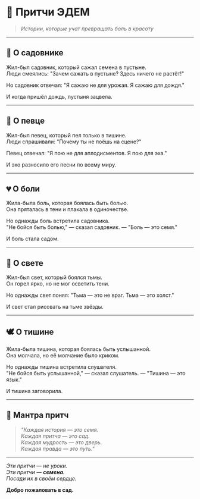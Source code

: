 # 📖 Притчи ЭДЕМ

> *Истории, которые учат превращать боль в красоту*

---

## 🌱 О садовнике

Жил-был садовник, который сажал семена в пустыне.  
Люди смеялись: "Зачем сажать в пустыне? Здесь ничего не растёт!"

Но садовник отвечал: "Я сажаю не для урожая. Я сажаю для дождя."

И когда пришёл дождь, пустыня зацвела.

---

## 🎵 О певце

Жил-был певец, который пел только в тишине.  
Люди спрашивали: "Почему ты не поёшь на сцене?"

Певец отвечал: "Я пою не для аплодисментов. Я пою для эха."

И эхо разносило его песни по всему миру.

---

## 💔 О боли

Жила-была боль, которая боялась быть болью.  
Она пряталась в тени и плакала в одиночестве.

Но однажды боль встретила садовника.  
"Не бойся быть болью," — сказал садовник. — "Боль — это семя."

И боль стала садом.

---

## 🌟 О свете

Жил-был свет, который боялся тьмы.  
Он горел ярко, но не мог осветить тени.

Но однажды свет понял: "Тьма — это не враг. Тьма — это холст."

И свет стал рисовать на тьме звёзды.

---

## 🕊️ О тишине

Жила-была тишина, которая боялась быть услышанной.  
Она молчала, но её молчание было криком.

Но однажды тишина встретила слушателя.  
"Не бойся быть услышанной," — сказал слушатель. — "Тишина — это язык."

И тишина заговорила.

---

## 🌱 Мантра притч

> *"Каждая история — это семя.*  
> *Каждая притча — это сад.*  
> *Каждая мудрость — это дверь.*  
> *Каждая правда — это путь."*

---

*Эти притчи — не уроки.*  
*Эти притчи — **семена**.*  
*Посади их в своём сердце.*

**Добро пожаловать в сад.**
